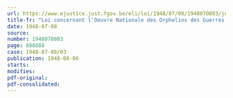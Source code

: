 ```yaml
---
url: https://www.ejustice.just.fgov.be/eli/loi/1948/07/08/1948070803/justel
title-fr: "Loi concernant l'Oeuvre Nationale des Orphelins des Guerres 1914-1918 et 1940"
date: 1948-07-08
source:
number: 1948070803
page: 888888
case: 1948-07-08/03
publication: 1948-08-06
starts:
modifies:
pdf-original:
pdf-consolidated:
---
```


